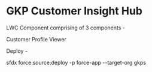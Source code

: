 # GKP Customer Insight Hub


LWC Component comprising of 3 components - 

Customer Profile Viewer



Deploy - 

sfdx force:source:deploy -p force-app --target-org gkps  

